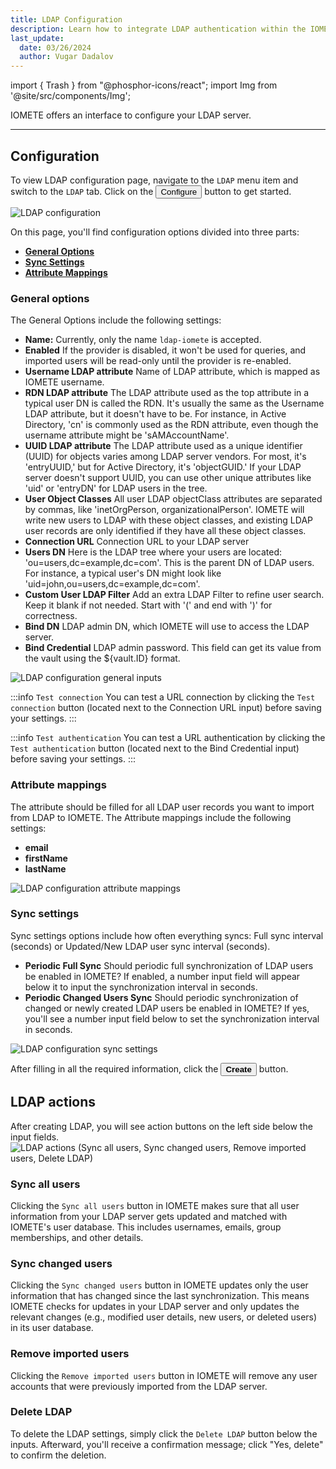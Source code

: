 ```yaml
---
title: LDAP Configuration
description: Learn how to integrate LDAP authentication within the IOMETE Data Plane
last_update:
  date: 03/26/2024
  author: Vugar Dadalov
---
```


import { Trash } from "@phosphor-icons/react";
import Img from '@site/src/components/Img';

IOMETE offers an interface to configure your LDAP server.

---

## Configuration

To view LDAP configuration page, navigate to the `LDAP` menu item and switch to the `LDAP` tab.
Click on the <button className="button button--primary button-iom">Configure</button> button to get started.

<Img src="/img/user-guide/ldap/ldap-configuration.png" alt="LDAP configuration" />

On this page, you'll find configuration options divided into three parts:

- [**General Options**](#general-options)
- [**Sync Settings**](#sync-settings)
- [**Attribute Mappings**](#attribute-mappings)

### General options

The General Options include the following settings:

- **Name:** Currently, only the name `ldap-iomete` is accepted.
- **Enabled** If the provider is disabled, it won't be used for queries, and imported users will be read-only until the provider is re-enabled.
- **Username LDAP attribute** Name of LDAP attribute, which is mapped as IOMETE username.
- **RDN LDAP attribute** The LDAP attribute used as the top attribute in a typical user DN is called the RDN. It's usually the same as the Username LDAP attribute, but it doesn't have to be. For instance, in Active Directory, 'cn' is commonly used as the RDN attribute, even though the username attribute might be 'sAMAccountName'.
- **UUID LDAP attribute** The LDAP attribute used as a unique identifier (UUID) for objects varies among LDAP server vendors. For most, it's 'entryUUID,' but for Active Directory, it's 'objectGUID.' If your LDAP server doesn't support UUID, you can use other unique attributes like 'uid' or 'entryDN' for LDAP users in the tree.
- **User Object Classes** All user LDAP objectClass attributes are separated by commas, like 'inetOrgPerson, organizationalPerson'. IOMETE will write new users to LDAP with these object classes, and existing LDAP user records are only identified if they have all these object classes.
- **Connection URL** Connection URL to your LDAP server
- **Users DN** Here is the LDAP tree where your users are located: 'ou=users,dc=example,dc=com'. This is the parent DN of LDAP users. For instance, a typical user's DN might look like 'uid=john,ou=users,dc=example,dc=com'.
- **Custom User LDAP Filter** Add an extra LDAP Filter to refine user search. Keep it blank if not needed. Start with '(' and end with ')' for correctness.
- **Bind DN** LDAP admin DN, which IOMETE will use to access the LDAP server.
- **Bind Credential** LDAP admin password. This field can get its value from the vault using the $\{vault.ID} format.

<Img src="/img/user-guide/ldap/ldap-configuration-general-options.png" alt="LDAP configuration general inputs" maxWidth="500px"/>

:::info `Test connection`
You can test a URL connection by clicking the `Test connection` button (located next to the Connection URL input) before saving your settings.
:::

:::info `Test authentication`
You can test a URL authentication by clicking the `Test authentication` button (located next to the Bind Credential input) before saving your settings.
:::

### Attribute mappings

The attribute should be filled for all LDAP user records you want to import from LDAP to IOMETE.
The Attribute mappings include the following settings:

- **email**
- **firstName**
- **lastName**

<Img src="/img/user-guide/ldap/ldap-attribute-mappings.png" alt="LDAP configuration attribute mappings"/>

### Sync settings

Sync settings options include how often everything syncs: Full sync interval (seconds) or Updated/New LDAP user sync interval (seconds).

- **Periodic Full Sync** Should periodic full synchronization of LDAP users be enabled in IOMETE? If enabled, a number input field will appear below it to input the synchronization interval in seconds.
- **Periodic Changed Users Sync** Should periodic synchronization of changed or newly created LDAP users be enabled in IOMETE? If yes, you'll see a number input field below to set the synchronization interval in seconds.

<Img src="/img/user-guide/ldap/ldap-sync-settings.png" alt="LDAP configuration sync settings"/>

After filling in all the required information, click the <button className="button button--primary button-iom">**Create**</button> button.

## LDAP actions

After creating LDAP, you will see action buttons on the left side below the input fields.
<Img src="/img/user-guide/ldap/ldap-actions.png" alt="LDAP actions (Sync all users, Sync changed users, Remove imported users, Delete LDAP)"/>

### Sync all users

Clicking the `Sync all users` button in IOMETE makes sure that all user information from your LDAP server gets updated and matched with IOMETE's user database. This includes usernames, emails, group memberships, and other details.

### Sync changed users

Clicking the `Sync changed users` button in IOMETE updates only the user information that has changed since the last synchronization. This means IOMETE checks for updates in your LDAP server and only updates the relevant changes (e.g., modified user details, new users, or deleted users) in its user database.

### Remove imported users

Clicking the `Remove imported users` button in IOMETE will remove any user accounts that were previously imported from the LDAP server.

### Delete LDAP

To delete the LDAP settings, simply click the `Delete LDAP` button below the inputs. Afterward, you'll receive a confirmation message; click "Yes, delete" to confirm the deletion.
